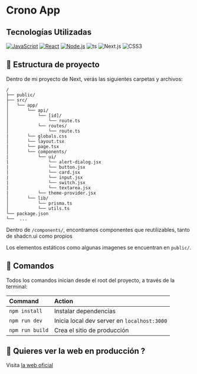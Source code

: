 # Crono App


## Tecnologías Utilizadas
[![JavaScript](https://img.shields.io/badge/JavaScript-ES6-yellow)](https://developer.mozilla.org/en-US/docs/Web/JavaScript)
[![React](https://img.shields.io/badge/React-16.0%2B-blue)](https://reactjs.org/)
[![Node.js](https://img.shields.io/badge/Node.js-14.0%2B-green)](https://nodejs.org/)
![ts](https://shields.io/badge/TypeScript-3178C6?logo=TypeScript&logoColor=FFF&style=flat-square)
![Next.js](https://img.shields.io/badge/next.js-000000?style=for-the-badge&logo=nextdotjs&logoColor=white)
![CSS3](https://img.shields.io/badge/css3-%231572B6.svg?style=for-the-badge&logo=css3&logoColor=white)


## 🚀 Estructura de proyecto

Dentro de mi proyecto de Next, verás las siguientes carpetas y archivos:

```text
/
├── public/
├── src/
│   └── app/
│       └── api/
│           └── [id]/
│               └── route.ts
│           └── routes/
│               └── route.ts
|       └── globals.css
│       └── layout.tsx
|       └── page.tsx
│       └── components/
|           └── ui/
|               └── alert-dialog.jsx
|               └── button.jsx
|               └── card.jsx
|               └── input.jsx
|               └── switch.jsx
|               └── textarea.jsx
|           └── theme-provider.jsx
│       └── lib/
│           └── prisma.ts
│           └── utils.ts
└── package.json
└──  ...
```
Dentro de `/components/`, encontramos componentes que reutilizables, tanto de shadcn.ui como propios

Los elementos estáticos como algunas imagenes se encuentran en `public/`.

## 🧞 Comandos

Todos los comandos inician desde el root del proyecto, a través de la terminal:

| Command                   | Action                                           |
| :------------------------ | :----------------------------------------------- |
| `npm install`             | Instalar dependencias                            |
| `npm run dev`             | Inicia local dev server en `localhost:3000`      |
| `npm run build`           | Crea el sitio de producción                      |


## 👀 Quieres ver la web en producción ?

Visita [la web oficial]() 
